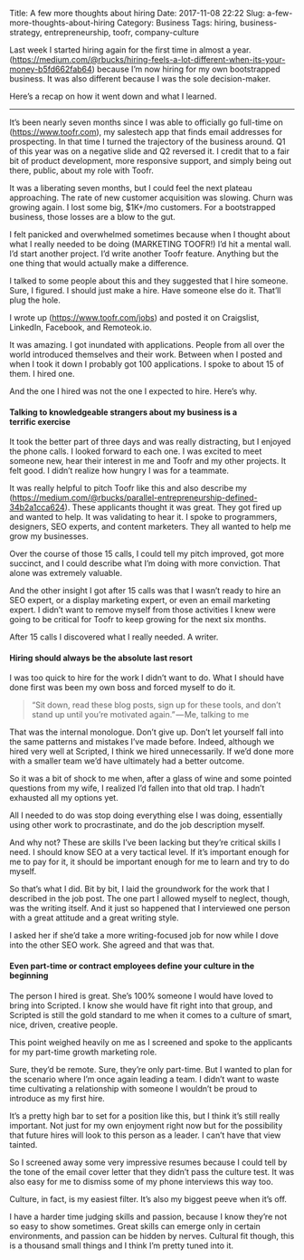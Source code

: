 Title: A few more thoughts about hiring
Date: 2017-11-08 22:22
Slug: a-few-more-thoughts-about-hiring
Category: Business
Tags: hiring, business-strategy, entrepreneurship, toofr, company-culture

Last week I started hiring again for the first time in almost a year. (https://medium.com/@rbucks/hiring-feels-a-lot-different-when-its-your-money-b5fd662fab64) because I’m now hiring for my own bootstrapped business. It was also different because I was the sole decision-maker.

Here’s a recap on how it went down and what I learned.

---

It’s been nearly seven months since I was able to officially go full-time on (https://www.toofr.com), my salestech app that finds email addresses for prospecting. In that time I turned the trajectory of the business around. Q1 of this year was on a negative slide and Q2 reversed it. I credit that to a fair bit of product development, more responsive support, and simply being out there, public, about my role with Toofr.

It was a liberating seven months, but I could feel the next plateau approaching. The rate of new customer acquisition was slowing. Churn was growing again. I lost some big, $1K+/mo customers. For a bootstrapped business, those losses are a blow to the gut.

I felt panicked and overwhelmed sometimes because when I thought about what I really needed to be doing (MARKETING TOOFR!) I’d hit a mental wall. I’d start another project. I’d write another Toofr feature. Anything but the one thing that would actually make a difference.

I talked to some people about this and they suggested that I hire someone. Sure, I figured. I should just make a hire. Have someone else do it. That’ll plug the hole.

I wrote up (https://www.toofr.com/jobs) and posted it on Craigslist, LinkedIn, Facebook, and Remoteok.io.

It was amazing. I got inundated with applications. People from all over the world introduced themselves and their work. Between when I posted and when I took it down I probably got 100 applications. I spoke to about 15 of them. I hired one.

And the one I hired was not the one I expected to hire. Here’s why.

#### Talking to knowledgeable strangers about my business is a terrific exercise

It took the better part of three days and was really distracting, but I enjoyed the phone calls. I looked forward to each one. I was excited to meet someone new, hear their interest in me and Toofr and my other projects. It felt good. I didn’t realize how hungry I was for a teammate.

It was really helpful to pitch Toofr like this and also describe my (https://medium.com/@rbucks/parallel-entrepreneurship-defined-34b2a1cca624). These applicants thought it was great. They got fired up and wanted to help. It was validating to hear it. I spoke to programmers, designers, SEO experts, and content marketers. They all wanted to help me grow my businesses.

Over the course of those 15 calls, I could tell my pitch improved, got more succinct, and I could describe what I’m doing with more conviction. That alone was extremely valuable.

And the other insight I got after 15 calls was that I wasn’t ready to hire an SEO expert, or a display marketing expert, or even an email marketing expert. I didn’t want to remove myself from those activities I knew were going to be critical for Toofr to keep growing for the next six months.

After 15 calls I discovered what I really needed. A writer.

#### Hiring should always be the absolute last resort

I was too quick to hire for the work I didn’t want to do. What I should have done first was been my own boss and forced myself to do it.

> “Sit down, read these blog posts, sign up for these tools, and don’t stand up until you’re motivated again.” — Me, talking to me

That was the internal monologue. Don’t give up. Don’t let yourself fall into the same patterns and mistakes I’ve made before. Indeed, although we hired very well at Scripted, I think we hired unnecessarily. If we’d done more with a smaller team we’d have ultimately had a better outcome.

So it was a bit of shock to me when, after a glass of wine and some pointed questions from my wife, I realized I’d fallen into that old trap. I hadn’t exhausted all my options yet.

All I needed to do was stop doing everything else I was doing, essentially using other work to procrastinate, and do the job description myself.

And why not? These are skills I’ve been lacking but they’re critical skills I need. I should know SEO at a very tactical level. If it’s important enough for me to pay for it, it should be important enough for me to learn and try to do myself.

So that’s what I did. Bit by bit, I laid the groundwork for the work that I described in the job post. The one part I allowed myself to neglect, though, was the writing itself. And it just so happened that I interviewed one person with a great attitude and a great writing style.

I asked her if she’d take a more writing-focused job for now while I dove into the other SEO work. She agreed and that was that.

#### Even part-time or contract employees define your culture in the beginning

The person I hired is great. She’s 100% someone I would have loved to bring into Scripted. I know she would have fit right into that group, and Scripted is still the gold standard to me when it comes to a culture of smart, nice, driven, creative people.

This point weighed heavily on me as I screened and spoke to the applicants for my part-time growth marketing role.

Sure, they’d be remote. Sure, they’re only part-time. But I wanted to plan for the scenario where I’m once again leading a team. I didn’t want to waste time cultivating a relationship with someone I wouldn’t be proud to introduce as my first hire.

It’s a pretty high bar to set for a position like this, but I think it’s still really important. Not just for my own enjoyment right now but for the possibility that future hires will look to this person as a leader. I can’t have that view tainted.

So I screened away some very impressive resumes because I could tell by the tone of the email cover letter that they didn’t pass the culture test. It was also easy for me to dismiss some of my phone interviews this way too.

Culture, in fact, is my easiest filter. It’s also my biggest peeve when it’s off.

I have a harder time judging skills and passion, because I know they’re not so easy to show sometimes. Great skills can emerge only in certain environments, and passion can be hidden by nerves. Cultural fit though, this is a thousand small things and I think I’m pretty tuned into it.